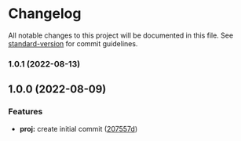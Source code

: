 # Changelog

All notable changes to this project will be documented in this file. See [standard-version](https://github.com/conventional-changelog/standard-version) for commit guidelines.

### 1.0.1 (2022-08-13)

## 1.0.0 (2022-08-09)


### Features

* **proj:** create initial commit ([207557d](https://github.com/vinceTheProgrammer/snode/commit/207557d453a9a741bf9822b360ced6721ca42a37))
